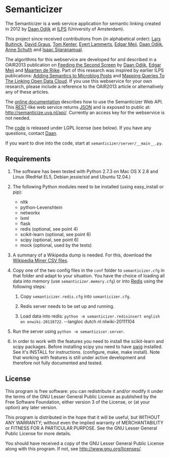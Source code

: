 # Semanticizer

The Semanticizer is a web service application for semantic linking
created in 2012 by [Daan Odijk](http://staff.science.uva.nl/~dodijk/)
at [ILPS](http://ilps.science.uva.nl/) (University of Amsterdam).

This project since received contributions from (in alphabetical order):
[Lars Buitinck](http://staff.science.uva.nl/~buitinck/),
[David Graus](http://graus.nu/),
[Tom Kenter](http://staff.science.uva.nl/~tkenter1/),
[Evert Lammerts](http://www.evertlammerts.nl/),
[Edgar Meij](http://edgar.meij.pro/),
[Daan Odijk](http://staff.science.uva.nl/~dodijk/),
[Anne Schuth](http://www.anneschuth.nl/) and
[Isaac Sijaranamual](http://nl.linkedin.com/pub/isaac-sijaranamual/).

The algorithms for this webservice are developed for and described in
a OAIR2013 publication on
[Feeding the Second Screen](http://ilps.science.uva.nl/biblio/feeding-second-screen-semantic-linking-based-subtitles)
by [Daan Odijk](http://staff.science.uva.nl/~dodijk/),
[Edgar Meij](http://edgar.meij.pro/) and
[Maarten de Rijke](http://staff.science.uva.nl/~mdr/).  Part of this
research was inspired by earlier ILPS publications:
[Adding Semantics to Microblog Posts](http://ilps.science.uva.nl/biblio/adding-semantics-microblog-posts)
and
[Mapping Queries To The Linking Open Data Cloud](http://ilps.science.uva.nl/node/889).
If you use this webservice for your own research, please include a
reference to the OAIR2013 article or alternatively any of these
articles.

The [online documentation](http://semanticize.uva.nl/doc/) describes
how to use the Semanticizer Web API. This
[REST](http://en.wikipedia.org/wiki/Representational_state_transfer)-like
web service returns [JSON](http://www.json.org/) and is exposed to
public at: http://semanticize.uva.nl/api/. Currently an access key for
the webservice is not needed.

The [code](https://github.com/semanticize/semanticizer/) is released
under LGPL license (see below). If you have any questions, contact
[Daan](http://staff.science.uva.nl/~dodijk/).

If you want to dive into the code, start at `semanticizer/server/__main__.py`.


## Requirements

1. The software has been tested with Python 2.7.3 on Mac OS X 2.8 and
   Linux (RedHat EL5, Debian jessie/sid and Ubuntu 12.04.)

2. The following Python modules need to be installed (using
   easy_install or pip):

   * nltk
   * python-Levenshtein
   * networkx
   * lxml
   * flask
   * redis (optional, see point 4)
   * scikit-learn (optional, see point 6)
   * scipy (optional, see point 6)
   * mock (optional, used by the tests)

3. A summary of a Wikipedia dump is needed. For this, download the
   [Wikipedia Miner CSV files](http://sourceforge.net/projects/wikipedia-miner/files/data/).

4. Copy one of the two config files in the `conf` folder to
   `semanticizer.cfg` in that folder and adapt to your situation. You
   have the choice of loading all data into memory (use
   `semanticizer.memory.cfg`) or into [Redis](http://redis.io/) using
   the following steps:

	1. Copy `semanticizer.redis.cfg` into `semanticizer.cfg`.

	2. Redis server needs to be set up and running.

	3. Load data into redis: `python -m semanticizer.redisinsert english en enwiki-20110722`.
	    --langloc dutch nl nlwiki-20111104

4. Run the server using `python -m semantizicer.server`.

5. In order to work with the features you need to install the
   scikit-learn and scipy packages. Before installing scipy you need
   to have [swig](http://www.swig.org/download.html) installed. See
   it's INSTALL for instructions. (configure, make, make
   install). Note that working with features is still under active
   development and therefore not fully documented and tested.

## License

This program is free software: you can redistribute it and/or modify
it under the terms of the GNU Lesser General Public License as
published by the Free Software Foundation, either version 3 of the
License, or (at your option) any later version.

This program is distributed in the hope that it will be useful, but
WITHOUT ANY WARRANTY; without even the implied warranty of
MERCHANTABILITY or FITNESS FOR A PARTICULAR PURPOSE.  See the GNU
Lesser General Public License for more details.

You should have received a copy of the GNU Lesser General Public
License along with this program.  If not, see
<http://www.gnu.org/licenses/>.
